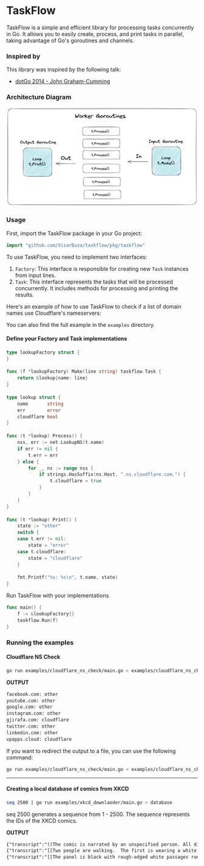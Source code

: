 # TaskFlow

TaskFlow is a simple and efficient library for processing tasks concurrently in Go. It allows you to easily create, process, and print tasks in parallel, taking advantage of Go's goroutines and channels.

### Inspired by

This library was inspired by the following talk:

- [dotGo 2014 - John Graham-Cumming](https://www.youtube.com/watch?v=woCg2zaIVzQ&ab_channel=dotconferences)

### Architecture Diagram

![Architecture of the program](assets/architecture.png)

### Usage

First, import the TaskFlow package in your Go project:

```go
import "github.com/VisarBuza/taskflow/pkg/taskflow"
```

To use TaskFlow, you need to implement two interfaces:

1. `Factory`: This interface is responsible for creating new `Task` instances from input lines.
2. `Task`: This interface represents the tasks that will be processed concurrently. It includes methods for processing and printing the results.

Here's an example of how to use TaskFlow to check if a list of domain names use Cloudflare's nameservers:

You can also find the full example in the `examples` directory.

#### Define your Factory and Task implementations

```go
type lookupFactory struct {
}

func (f *lookupFactory) Make(line string) taskflow.Task {
	return &lookup{name: line}
}

type lookup struct {
	name       string
	err        error
	cloudflare bool
}

func (t *lookup) Process() {
	nss, err := net.LookupNS(t.name)
	if err != nil {
		t.err = err
	} else {
		for _, ns := range nss {
			if strings.HasSuffix(ns.Host, ".ns.cloudflare.com.") {
				t.cloudflare = true
			}
		}
	}
}

func (t *lookup) Print() {
	state := "other"
	switch {
	case t.err != nil:
		state = "error"
	case t.cloudflare:
		state = "cloudflare"
	}

	fmt.Printf("%s: %s\n", t.name, state)
}

```

Run TaskFlow with your implementations

```go
func main() {
	f := &lookupFactory{}
	taskflow.Run(f)
}
```

### Running the examples

#### Cloudflare NS Check
```bash
go run examples/cloudflare_ns_check/main.go < examples/cloudflare_ns_check/records
```

**OUTPUT**
```txt
facebook.com: other
youtube.com: other
google.com: other
instagram.com: other
gjirafa.com: cloudflare
twitter.com: other
linkedin.com: other
vpapps.cloud: cloudflare
```

If you want to redirect the output to a file, you can use the following command:

```bash
go run examples/cloudflare_ns_check/main.go < examples/cloudflare_ns_check/records > output.txt
```

----

#### Creating a local database of comics from XKCD
```bash
seq 2500 | go run examples/xkcd_downlaoder/main.go > database
```
seq 2500 generates a sequence from 1 - 2500. 
The sequence represents the IDs of the XKCD comics.

**OUTPUT**
```txt
{"transcript":"((The comic is narrated by an unspecified person. All dialog is shown in boxes overlaid on the comic panels.))\n\n[[The panel background looks like a cloudy sky, with the clouds all running together and appearing as a blue\ngrey smear.]]\nI've always had trouble with the size of clouds.\nI \nknow\n they're huge. I can see their shapes.\nBut I don't really see them as objects on the same scale as trees and buildings.\nThey're a backdrop.\n\n[[A person stands on a flat disk inside a hemispherical dome with the front half cut away. The dome is labelled \"Sky\", and the disk is labelled \"Ground\". The dome is about twice as tall as the person.]]\nStars are the same way.\n\nI know they're scattered through and endless ocean, but my gut insists they're a painting on a domed ceiling.\n\n((The next two lines of dialog are stretched over the following three panels.))\n[[A person stands on a curved surface, looking up.]]\nIf I try hard enough, I get a glimmer of depth, a dizzying sense of space,\n\n[[The perspective of the scene shifts, suddenly the surface the person was standing on is in the top left of the panel. The person is now looking down, leaning back, and waving their arms trying to regain balance.]]\nBut then everything snaps back.\n\n[[The perspective of the scene returns to normal, the person is now semi-crouched, staring at the ground with legs spaced apart to help them balance.]]\n\n[[An american football field is shown, with sections at the tips of the goal posts highlighted and shown as a zoomed view in an insert box. The goal posts each have a webcam mounted on top of them.]]\nSo one summer afternoon\nI set up two HD webcams hundreds of feet apart,\nPointed them at the sky,\n\n((The next two lines of dialog are stretched over two panels each.))\n[[The first panel shows a pair of glasses with the note \"Very strong reading glasses.\" and a smartphone with an attachment designed to clip onto the glasses. The smartphone screen is setup to display two images side by side such that one camera is visible in the left half of the screen, and the other camera is visible in the right half of the screen.]]\nAnd fed one stream to each of my eyes.\n\n[[The next panel shows the completed phone\nglasses assembly.]]\nThe parallax expanded my depth perception by a thousand times,\n\n[[The person stands wearing the phone\nglasses assembly, staring into the sky.]]\nAnd I stood in my living room\nAt the bottom of an abyss\n\n[[The person now stands on the shore of an unidentified coastline (possibly Boston?), a city is near their right foot and the tallest skyscraper appears ankle high. A mountain range is behind them that is also barely ankle high. The person is standing with their head well above cloud level as clouds swim around them.]]\nWatching mountains drift by.\n\n{{Title text: I've looked at clouds from both sides now.}}","img":"https://imgs.xkcd.com/comics/depth_perception.png","title":"Depth Perception","safe_title":"Depth Perception","num":941,"day":"22","month":"8","year":"2011"}
{"transcript":"[[Two people are walking.  The first is wearing a white hat.]]\nSecond person: It just blows my mind. She seemed so genuine. I had no idea she was such a serial liar.\nSecond person: I just wish I had our six months back.\n\n[[The view focuses on the second person.]]\nSecond person: Her exes say the same thing happened to them.\nSecond person: Maybe what we need is a terrible-ex tracking and notification service.\n\n\n[[The second person turns, thoughtfully.]]\nFirst person: But after all the problems with sex offender registries, who would agree to run it?\nSecond person: Maybe one of the state governments more willing to experiment could try it out...\n\nSoon...\n[[Two people are sitting at a table, on which sit wine glasses and plates.  One has glasses and a goatee, and the other has long hair.  A person approaches them carrying a clipboard and a license.]]\nLicense person: Excuse me, ma'am.\nLong hair person: Yes?\nLicense person: This man is known to the state of California to be a total douchebag.\n\n{{Title text: Since the goatee, glasses, and Seltzer \u0026 Friedberg DVD collection didn't tip you off, there will be a $20 negligence charge for this service.}}","img":"https://imgs.xkcd.com/comics/bad_ex.png","title":"Bad Ex","safe_title":"Bad Ex","num":796,"day":"22","month":"9","year":"2010"}
{"transcript":"[[The panel is black with rough-edged white passages running down through it. A stick figure is holding onto a rope, dangling down one of these passages. White text is in the black sections.]]\nYou were afraid that you would disappear, that you would be lost and forgotten.\nI held you tight against the dark and said that I would always come for you.\nThen one day it happened. You were torn from my arms and vanished from this world.\nMaybe you don't remember my promise. But I meant every word.\nI hope you're not afraid, wherever you are.\nYou don't need to be.\nI'm not.\nI will find you.\n{{title-text: I'm like the Terminator, except with love!}}","img":"https://imgs.xkcd.com/comics/find_you.jpg","title":"Find You","safe_title":"Find You","num":104,"day":"19","month":"5","year":"2006"}
```
